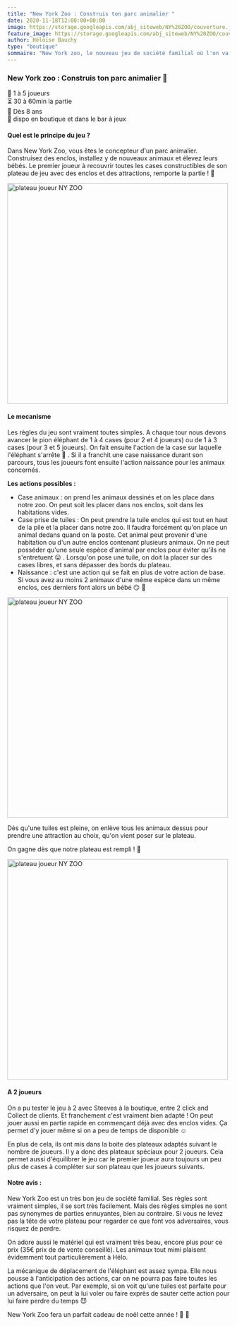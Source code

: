 ```yaml
---
title: "New York Zoo : Construis ton parc animalier "
date: 2020-11-18T12:00:00+00:00
image: https://storage.googleapis.com/abj_siteweb/NY%20ZOO/couverture.jpg
feature_image: https://storage.googleapis.com/abj_siteweb/NY%20ZOO/couverture.jpg
author: Héloïse Bauchy
type: "boutique"
sommaire: "New York zoo, le nouveau jeu de société familial où l'on va pouvoir construire notre zoo"
---
```

### New York zoo : Construis ton parc animalier :penguin:

:busts_in_silhouette:  1 à 5 joueurs <br>
:hourglass_flowing_sand: 30 à 60min la partie <br>
:birthday: Dès 8 ans <br>
:game_die: dispo en boutique et dans le bar à jeux <br>


#### Quel est le principe du jeu ?

Dans New York Zoo, vous êtes le concepteur d'un parc animalier. Construisez des enclos, installez y de nouveaux animaux et élevez leurs bébés. Le premier joueur à recouvrir toutes les cases constructibles de son plateau de jeu avec des enclos et des attractions, remporte la partie ! :pig:

<img src="https://storage.googleapis.com/abj_siteweb/NY%20ZOO/plateau%20joueur%20zoom.jpg" alt="plateau joueur NY ZOO" width="500"/>

#### Le mecanisme

Les règles du jeu sont vraiment toutes simples. A chaque tour nous devons avancer le pion éléphant de 1 à 4 cases (pour 2 et 4 joueurs) ou de 1 à 3 cases (pour 3 et 5 joueurs). On fait ensuite l'action de la case sur laquelle l'éléphant s'arrête :elephant: .  Si il a franchit une case naissance durant son parcours, tous les joueurs font ensuite l'action naissance pour les animaux concernés. 

**Les actions possibles :**

* Case animaux : on prend les animaux dessinés et on les place dans notre zoo. On peut soit les placer dans nos enclos, soit dans les habitations vides.
* Case prise de tuiles : On peut prendre la tuile enclos qui est tout en haut de la pile et la placer dans notre zoo. Il faudra forcément qu'on place un animal dedans quand on la poste. Cet animal peut provenir d'une habitation ou d'un autre enclos contenant plusieurs animaux. On ne peut posséder qu'une seule espèce d'animal par enclos pour éviter qu'ils ne s'entretuent :stuck_out_tongue: . Lorsqu'on pose une tuile, on doit la placer sur des cases libres, et sans dépasser des bords du plateau.
* Naissance : c'est une action qui se fait en plus de votre action de base. Si vous avez au moins 2 animaux d'une même espèce dans un même enclos, ces derniers font alors un bébé :smirk: :hatching_chick:

<img src="https://storage.googleapis.com/abj_siteweb/NY%20ZOO/plateau%202%20joueursJPEG.jpg" alt="plateau joueur NY ZOO" width="500"/>

Dès qu'une tuiles est pleine, on enlève tous les animaux dessus pour prendre une attraction au choix, qu'on vient poser sur le plateau.

On gagne dès que notre plateau est rempli ! :tada:

<img src="https://storage.googleapis.com/abj_siteweb/NY%20ZOO/plateau%20vue%20dessus.jpg" alt="plateau joueur NY ZOO" width="500"/>


#### A 2 joueurs

On a pu tester le jeu à 2 avec Steeves à la boutique, entre 2 click and Collect de clients. Et franchement c'est vraiment bien adapté ! On peut jouer aussi en partie rapide en commençant déjà avec des enclos vides. Ça permet d'y jouer même si on a peu de temps de disponible :relaxed:

En plus de cela, ils ont mis dans la boite des plateaux adaptés suivant le nombre de joueurs. Il y a donc des plateaux spéciaux pour 2 joueurs. Cela permet aussi d'équilibrer le jeu car le premier joueur aura toujours un peu plus de cases à compléter sur son plateau que les joueurs suivants.


#### Notre avis :

New York Zoo est un très bon jeu de société familial. Ses règles sont vraiment simples, il se sort très facilement. Mais des règles simples ne sont pas synonymes de parties ennuyantes, bien au contraire. Si vous ne levez pas la tête de votre plateau pour regarder ce que font vos adversaires, vous risquez de perdre.

On adore aussi le matériel qui est vraiment très beau, encore plus pour ce prix (35€ prix de de vente conseillé). Les animaux tout mimi plaisent évidemment tout particulièrement à Hélo.

La mécanique de déplacement de l'éléphant est assez sympa. Elle nous pousse à l'anticipation des actions, car on ne pourra pas faire toutes les actions que l'on veut. Par exemple, si on voit qu'une tuiles est parfaite pour un adversaire, on peut la lui voler ou faire exprès de sauter cette action pour lui faire perdre du temps :smiling_imp:

New York Zoo fera un parfait cadeau de noël cette année ! :gift: :santa:

